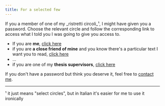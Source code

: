 ```yaml
---
title: For a selected few
---
```


If you a member of one of my _ristretti circoli_¹, I might have given you a password. 
Choose the relevant circle and follow the corresponding link to access what I told you I was going to give you access to.

- If you are __me__, [click here](https://harisont.github.io/area-riservata/)
- if you are __a close friend of mine__ and you know there's a particular text I want you to read, [click here](https://harisont.github.io/pronouns/)
- ...
- if you are one of my __thesis supervisors__, [click here]()

If you don't have a password but think you deserve it, feel free to [contact me](mailto:arianna.masciolini@gmail.com).

---

¹ it just means "select circles", but in Italian it's easier for me to use it ironically